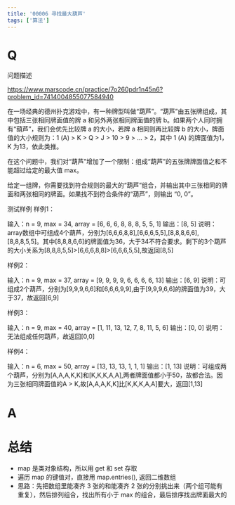 ```yaml
---
title: '00006 寻找最大葫芦'
tags: ['算法']
---
```


# Q

问题描述

https://www.marscode.cn/practice/7o260pdr1n45n6?problem_id=7414004855077584940

在一场经典的德州扑克游戏中，有一种牌型叫做“葫芦”。“葫芦”由五张牌组成，其中包括三张相同牌面值的牌 a 和另外两张相同牌面值的牌 
b。如果两个人同时拥有“葫芦”，我们会优先比较牌 a 的大小，若牌  a 相同则再比较牌 b 的大小，牌面值的大小规则为：1 (A) > K > Q > J > 10 > 9 > ... > 2，其中 1 (A) 的牌面值为1，K 为13，依此类推。

在这个问题中，我们对“葫芦”增加了一个限制：组成“葫芦”的五张牌牌面值之和不能超过给定的最大值 max。

给定一组牌，你需要找到符合规则的最大的“葫芦”组合，并输出其中三张相同的牌面和两张相同的牌面。如果找不到符合条件的“葫芦”，则输出 “0, 0”。

测试样例
样例1：

输入：n = 9, max = 34, array = [6, 6, 6, 8, 8, 8, 5, 5, 1]
输出：[8, 5]
说明：array数组中可组成4个葫芦，分别为[6,6,6,8,8],[6,6,6,5,5],[8,8,8,6,6],[8,8,8,5,5]。其中[8,8,8,6,6]的牌面值为36，大于34不符合要求。剩下的3个葫芦的大小关系为[8,8,8,5,5]>[6,6,6,8,8]>[6,6,6,5,5],故返回[8,5]

样例2：

输入：n = 9, max = 37, array = [9, 9, 9, 9, 6, 6, 6, 6, 13]
输出：[6, 9]
说明：可组成2个葫芦，分别为[9,9,9,6,6]和[6,6,6,9,9],由于[9,9,9,6,6]的牌面值为39，大于37，故返回[6,9]

样例3：

输入：n = 9, max = 40, array = [1, 11, 13, 12, 7, 8, 11, 5, 6]
输出：[0, 0]
说明：无法组成任何葫芦，故返回[0,0]

样例4：

输入：n = 6, max = 50, array = [13, 13, 13, 1, 1, 1]
输出：[1, 13]
说明：可组成两个葫芦，分别为[A,A,A,K,K]和[K,K,K,A,A],两者牌面值都小于50，故都合法。因为三张相同牌面值的A > K,故[A,A,A,K,K]比[K,K,K,A,A]要大，返回[1,13]

# A



# 总结

- map 是类对象结构，所以用 get 和 set 存取
- 遍历 map 的键值对，直接用 map.entries(), 返回二维数组
- 思路：先把数组里能凑齐 3 张的和能凑齐 2 张的分别挑出来（两个组可能有重复），然后排列组合，找出所有小于 max 的组合，最后排序找出牌面最大的

<script>
  function func(array, max) {
    const map = new Map()
    for (let x of array) {
      map.set(x, (map.get(x) || 0) + 1)
    }
    const res = []
    const trippleList = []
    const doubleList = []
    for (let [k1, v1] of map.entries()) {
      if (v1 < 3) continue
      for (let [k2, v2] of map.entries()) {
        if (v2 < 2
          || k1 === k2
          || max < k1 * 3 + k2 * 2
        ) continue
        res.push([k1, k2].map(x => {
          if (x === 1) return 14
          return x
        }))
      }
    }
    if (!res.length) return [0, 0]
    res.sort(([a1, a2], [b1, b2]) => {
      if (a1 === b1) return b2 - a2
      return a2 - a1
    })
    return res[0].map(x => {
      if (x === 14) return 1
      return x
    })
  }
  console.log(func([13, 13, 13, 1, 1, 1], 50))
  console.log(func([6, 6, 6, 8, 8, 8, 5, 5, 1], 34))
  console.log(func([9, 9, 9, 9, 6, 6, 6, 6, 13], 37))
</script>